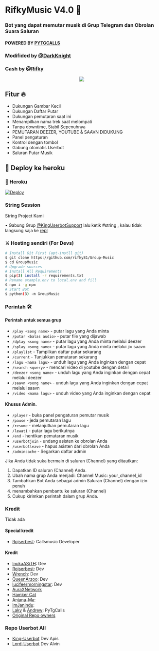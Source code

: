 <h1 align="centre">RifkyMusic V4.0 🎵</h1>

### Bot yang dapat memutar musik di Grup Telegram dan Obrolan Suara Saluran
#### POWERED BY [PYTGCALLS](https://github.com/pytgcalls/pytgcalls)
### Modifided by [@DarkKnight](https://t.me/PacarFerdilla)
### Cash by [@Rifky](https://t.me/rifkyyyyyyyyyyyyyyyy)

<p align="center">
  <img src="https://telegra.ph/file/3c7889bafcc86adafc697.jpg">
</p>

<h2> Fitur 🔥 </h2>

- Dukungan Gambar Kecil
- Dukungan Daftar Putar
- Dukungan pemutaran saat ini
- Menampilkan nama trek saat melompati
- Tanpa downtime, Stabil Sepenuhnya
- PEMUTARAN DEEZER, YOUTUBE & SAAVN DIDUKUNG
- Panel pengaturan
- Kontrol dengan tombol
- Gabung otomatis Userbot
- Saluran Putar Musik

## 🚀 Deploy ke heroku

### 💜 Heroku

[![Deploy](https://www.herokucdn.com/deploy/button.svg)](https://heroku.com/deploy?template=https://github.com/rifky81/Group-Music)

### String Session
 
String Project Kami 

•  Gabung Grup [@KingUserbotSupport](https://t.me/KingUserbotSupport) lalu ketik #string , kalau tidak langsung saja ke [repl](https://repl.it/@apisuserbot/String-Session?v=1)

### ⚔ Hosting sendiri (For Devs) 
```sh
# Install Git First (apt-instll git)
$ git clone https://github.com/rifky81/Group-Music
$ cd GroupMusic
# Upgrade sources
# Install All Requirements 
$ pip(3) install -r requirements.txt
# Rename example.env to local.env and fill
$ npm i -g npm
# Start Bot 
$ python(3) -m GroupMusic
```

### Perintah  🛠
#### Perintah untuk semua grup

- `/play <song name>` - putar lagu yang Anda minta
- `/putar <balas audio>` - putar file yang dijawab
- `/dplay <song name>` - putar lagu yang Anda minta melalui deezer
- `/splay <song name>` - putar lagu yang Anda minta melalui jio saavn
- `/playlist` - Tampilkan daftar putar sekarang
- `/current` - Tunjukkan pemutaran sekarang
- `/lagu <nama lagu>` - unduh lagu yang Anda inginkan dengan cepat
- `/search <query>` - mencari video di youtube dengan detail
- `/deezer <song name>` - unduh lagu yang Anda inginkan dengan cepat melalui deezer
- `/saavn <song name>` - unduh lagu yang Anda inginkan dengan cepat melalui saavn
- `/video <nama lagu>` - unduh video yang Anda inginkan dengan cepat

#### Khusus Admin.
- `/player` - buka panel pengaturan pemutar musik
- `/pause` - jeda pemutaran lagu
- `/resume` - melanjutkan pemutaran lagu
- `/lewati` - putar lagu berikutnya
- `/end` - hentikan pemutaran musik
- `/userbotjoin` - undang asisten ke obrolan Anda
- `/userbotleave` - hapus asisten dari obrolan Anda
- `/admincache` - Segarkan daftar admin

Jika Anda tidak suka bermain di saluran (Channel) yang ditautkan:
 1. Dapatkan ID saluran (Channel) Anda.
 2. Ubah nama grup Anda menjadi: Channel Music: your_channel_id
 3. Tambahkan Bot Anda sebagai admin Saluran (Channel) dengan izin penuh
 4. menambahkan pembantu ke saluran (Channel)
 5. Cukup kirimkan perintah dalam grup Anda.




### Kredit
Tidak ada

#### Special kredit
- [Rojserbest](http://github.com/rojserbes): Callsmusic Developer

#### Kredit
- [InukaASiTH](https://github.com/InukaAsith): Dev
- [Rojserbest](http://github.com/rojserbes): Dev
- [Wrench](https://github.com/EverythingSuckz/): Dev
- [QueenArzoo](https://github.com/QueenArzoo): Dev
- [lucifeermorningstar](https://github.com/lucifeermorningstar): Dev
- [AuraXNetwork](https://github.com/AuraXNetwork/AuraXMusicBot)
- [Hamker Cat](https://github.com/thehamkercat/)
- [Anjana-Ma](https://github.com/Anjana-Ma): 
- [ImJanindu](https://github.com/ImJanindu): 
- [Laky](https://github.com/Laky-64) & [Andrew](https://github.com/AndrewLaneX): PyTgCalls
- [Original Repo owners](https://github.com/suprojects/CallsMusic)

### Repo Userbot All
*  [King-Userbot](https://github.com/apisuserbot/King-Userbot) Dev Apis
*  [Lord-Userbot](https://github.com/Zora24/Lord-Userbot) Dev Alvin
